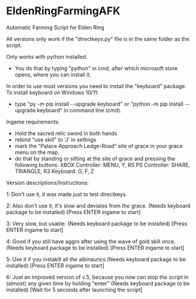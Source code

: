 # EldenRingFarmingAFK
Automatic Farming Script for Elden Ring

All versions only work if the "directkeys.py" file is in the same folder as the script.

Only works with python installed.
- You do that by typing "python" in cmd, after which microsoft store opens, where you can install it.

In order to use most versions you need to install the "keyboard" package. To install keyboard on Windows 10/11:
- type "py -m pip install --upgrade keyboard" or "python -m pip install --upgrade keyboard" in command line (cmd).

Ingame requirements:
- Hold the sacred relic sword in both hands
- rebind "use skill" to 'J' in settings
- mark the "Palace Approach Ledge-Road" site of grace in your grace menu on the map.
-   do that by standing or sitting at the site of grace and pressing the following buttons:
     XBOX Controller: MENU, Y, RS
     PS Controller: SHARE, TRIANGLE, R3
     Keyboard: G, F, Z

Version descriptions/Instructions:

1: Don't use it, it was made just to test directkeys.

2: Also don't use it, it's slow and deviates from the grace. (Needs keyboard package to be installed) [Press ENTER ingame to start]

3: Very slow, but usable. (Needs keyboard package to be installed) [Press ENTER ingame to start]

4: Good if you still have aggro after using the wave of gold skill once. (Needs keyboard package to be installed) [Press ENTER ingame to start]

5: Use it if you instakill all the albinaurics (Needs keyboard package to be installed) [Press ENTER ingame to start]

6: Just an improved version of v.5, because you now can stop the script in (almost) any given time by holding "enter" (Needs keyboard package to be installed) [Wait for 5 seconds after launching the script]
